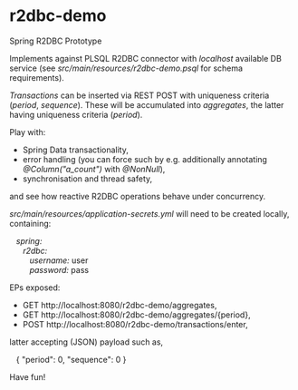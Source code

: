 # r2dbc-demo
Spring R2DBC Prototype

Implements against PLSQL R2DBC connector with _localhost_ available DB service (see _src/main/resources/r2dbc-demo.psql_ for schema requirements).

_Transactions_ can be inserted via REST POST with uniqueness criteria (_period_, _sequence_). These will be accumulated into _aggregates_, the latter having uniqueness criteria (_period_).

Play with:

- Spring Data transactionality, 
- error handling (you can force such by e.g. additionally annotating _@Column("a_count")_ with _@NonNull_),
- synchronisation and thread safety,

and see how reactive R2DBC operations behave under concurrency.

_src/main/resources/application-secrets.yml_ will need to be created locally, containing:

_&nbsp;&nbsp;&nbsp;spring:<br />
&nbsp;&nbsp;&nbsp;&nbsp;&nbsp;&nbsp;r2dbc:<br />
&nbsp;&nbsp;&nbsp;&nbsp;&nbsp;&nbsp;&nbsp;&nbsp;&nbsp;username:_ user<br />
_&nbsp;&nbsp;&nbsp;&nbsp;&nbsp;&nbsp;&nbsp;&nbsp;&nbsp;password:_ pass<br />

EPs exposed:

- GET http://localhost:8080/r2dbc-demo/aggregates,
- GET http://localhost:8080/r2dbc-demo/aggregates/{period},
- POST http://localhost:8080/r2dbc-demo/transactions/enter,

latter accepting (JSON) payload such as,

&nbsp;&nbsp;&nbsp;{ "period": 0, "sequence": 0 }

Have fun!

